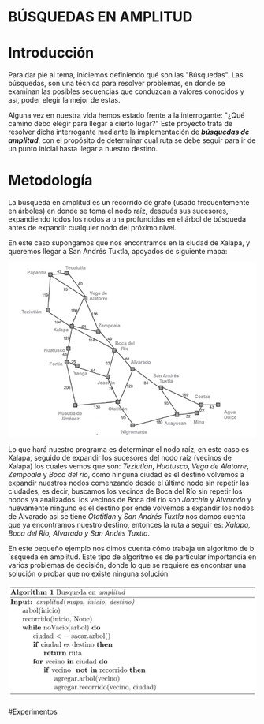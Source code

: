 # BÚSQUEDAS EN AMPLITUD

# Introducción
Para dar pie al tema, iniciemos definiendo qué son las "Búsquedas". 
Las búsquedas, son una técnica para resolver problemas, en donde se examinan las posibles secuencias que conduzcan a valores conocidos y así, poder elegir la mejor de estas.

Alguna vez en nuestra vida hemos estado frente a la interrogante: "¿Qué camino debo elegir para llegar a cierto lugar?"
Este proyecto trata de resolver dicha interrogante mediante la implementación de **_búsquedas de amplitud_**, con el propósito de determinar cual ruta se debe seguir para ir de un punto inicial hasta llegar a nuestro destino. 



# Metodología
La búsqueda en amplitud es un recorrido de grafo (usado frecuentemente en árboles) en donde se toma el nodo raíz, después sus sucesores, expandiendo todos los nodos a una profundidas en el árbol de búsqueda antes de expandir cualquier nodo del próximo nivel. 

En este caso supongamos que nos encontramos en la ciudad de Xalapa, y queremos llegar a San Andrés Tuxtla, apoyados de siguiente mapa: 

![Imagen del mapa](Mapa.png)

Lo que hará nuestro programa es determinar el nodo raíz, en este caso es Xalapa, seguido de expandir los sucesores del nodo raíz (vecinos de Xalapa) los cuales vemos que son: _Teziutlan_, _Huatusco_, _Vega de Alatorre_, _Zempoala_ y _Boca del rio_, como ninguna ciudad es el destino volvemos a expandir nuestros nodos comenzando desde el último nodo sin repetir las ciudades, es decir, buscamos los vecinos de Boca del Río sin repetir los nodos ya analizados. los vecinos de Boca del rio son _Joachin_ y  _Alvarado_ y nuevamente ninguno es el destino por ende volvemos a expandir los nodos de Alvarado asi se tiene _Otatitlan_ y _San Andrés Tuxtla_ nos damos cuenta que ya encontramos nuestro destino, entonces la ruta a seguir es: _Xalapa, Boca del Rio, Alvarado y San Andés Tuxtla_. 

En este pequeño ejemplo nos dimos cuenta cómo trabaja un algoritmo de b´ssqueda en amplitud. Este tipo de algoritmo es de particular importancia en varios problemas de decisión, donde lo que se requiere es encontrar una solución o probar que no existe ninguna solución.

![Imagen del algoritmo](algoritmo.png)

#Experimentos

